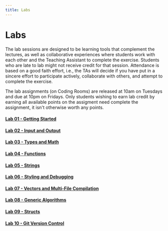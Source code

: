 ```yaml
---
title: Labs
---
```


# Labs

The lab sessions are designed to be learning tools that complement the lectures, as well as collaborative experiences where students work with each other and the Teaching Assistant to complete the exercise. Students who are late to lab might not receive credit for that session. Attendance is based on a good faith effort, i.e., the TAs will decide if you have put in a sincere effort to participate actively, collaborate with others, and attempt to complete the exercise.

The lab assignments (on Coding Rooms) are released at 10am on Tuesdays and due at 10pm on Fridays. Only students wishing to earn lab credit by earning all available points on the assigment need complete the assignment, it isn't otherwise worth any points.



#### [Lab 01 - Getting Started](labs/lab01.html)

#### [Lab 02 - Input and Output](labs/lab02.html)

#### [Lab 03 - Types and Math](labs/lab03.html)

#### [Lab 04 - Functions](labs/lab04.html)

#### [Lab 05 - Strings](labs/lab05.html)

#### [Lab 06 - Styling and Debugging](labs/lab06.html)

#### [Lab 07 - Vectors and Multi-File Compilation](labs/lab07.html)

#### [Lab 08 - Generic Algorithms](labs/lab08.html)

#### [Lab 09 - Structs](labs/lab09.html)

#### [Lab 10 - Git Version Control](labs/lab10.html)

<!-- 
#### [Lab 11 - More on Classes](labs/lab11.html)

#### [Lab 12 - Templates and 2D Vectors](labs/lab12.html)

#### [Lab 13 - Pointer Manipulation](labs/lab13.html)

#### [Lab 14 - Last Lab](labs/lab14.html) -->
